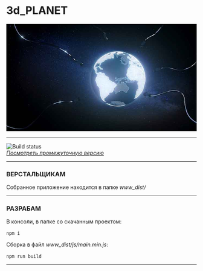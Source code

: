 
# 3d_PLANET  


![Screenshot](https://github.com/fire888/planet/blob/master/www_dist/assets/screenshot.jpg)  

____

![Build status](https://img.shields.io/badge/build-45%25-red.svg)  
[*Посмотреть промежуточную версию*](http://js.otrisovano.ru/tests/180911Planet/master)

____

### ВЕРСТАЛЬЩИКАМ 

Собранное приложение находится в папке *www_dist/*  

____

### РАЗРАБАМ 

В консоли, в папке со скачанным проектом: 

```
npm i
```
Сборка в файл *www_dist/js/main.min.js*:
```
npm run build
```

____

